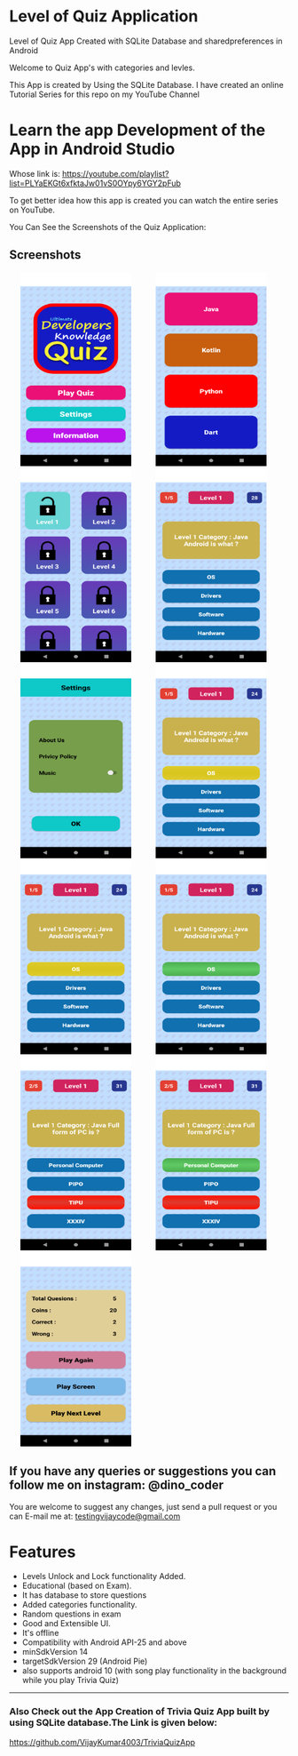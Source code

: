 # Level of Quiz Application
Level of Quiz App Created with SQLite Database and sharedpreferences in Android

Welcome to Quiz App's with categories and levles.

This App is created by Using the SQLite Database.
I have created an online Tutorial Series for this repo on my YouTube Channel

# Learn the app Development of the App in Android Studio
Whose link is: https://youtube.com/playlist?list=PLYaEKGt6xfktaJw01vS0OYpy6YGY2pFub

To get better idea how this app is created you can watch the entire series on YouTube.

You Can See the Screenshots of the Quiz Application:
## Screenshots

<p id="img_cont">
	<img src="/screenshots/1.png" width = "200" height= "350" hspace=20>
	<img src="/screenshots/2.png" width = "200" height= "350" hspace=20>
	<img src="/screenshots/3.png" width = "200" height= "350" hspace=20>
	<img src="/screenshots/4.png" width = "200" height= "350" hspace=20>
	<img src="/screenshots/5.png" width = "200" height= "350" hspace=20>
	<img src="/screenshots/6.png" width = "200" height= "350" hspace=20>
	<img src="/screenshots/7.png" width = "200" height= "350" hspace=20>
	<img src="/screenshots/8.png" width = "200" height= "350" hspace=20>
	<img src="/screenshots/9.png" width = "200" height= "350" hspace=20>
	<img src="/screenshots/10.png" width = "200" height= "350" hspace=20>
        <img src="/screenshots/11.png" width = "200" height= "350" hspace=20>
</p>

## If you have any queries or suggestions you can follow me on instagram: @dino_coder

You are welcome to suggest any changes, just send a pull request or you can E-mail me at: testingvijaycode@gmail.com

Features
========
- Levels Unlock and Lock functionality Added.
- Educational (based on Exam).
- It has database to store questions 
- Added categories functionality.
- Random questions in exam 
- Good and Extensible UI.
- It's offline
- Compatibility with Android API-25 and above
- minSdkVersion 14
- targetSdkVersion 29 (Android Pie)
- also supports android 10 (with song play functionality in the background while you play Trivia Quiz)

***

### Also Check out the App Creation of Trivia Quiz App built by using SQLite database.The Link is given below:

https://github.com/VijayKumar4003/TriviaQuizApp
